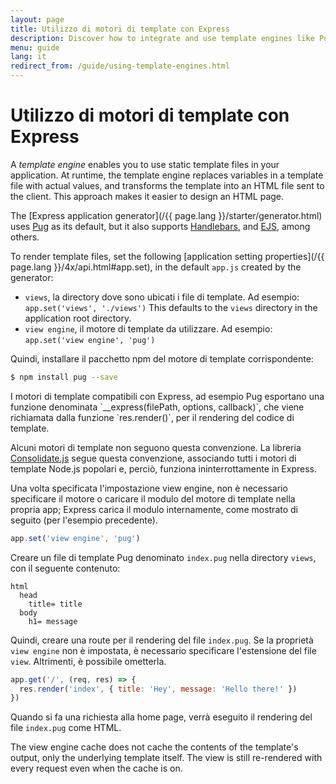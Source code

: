 ```yaml
---
layout: page
title: Utilizzo di motori di template con Express
description: Discover how to integrate and use template engines like Pug, Handlebars, and EJS with Express.js to render dynamic HTML pages efficiently.
menu: guide
lang: it
redirect_from: /guide/using-template-engines.html
---
```


# Utilizzo di motori di template con Express

A _template engine_ enables you to use static template files in your application. At runtime, the template engine replaces
variables in a template file with actual values, and transforms the template into an HTML file sent to the client.
This approach makes it easier to design an HTML page.

The [Express application generator](/{{ page.lang }}/starter/generator.html) uses [Pug](https://pugjs.org/api/getting-started.html) as its default, but it also supports [Handlebars](https://www.npmjs.com/package/handlebars), and [EJS](https://www.npmjs.com/package/ejs), among others.

To render template files, set the following [application setting properties](/{{ page.lang }}/4x/api.html#app.set), in the default `app.js` created by the generator:

- `views`, la directory dove sono ubicati i file di template. Ad esempio: `app.set('views', './views')`
  This defaults to the `views` directory in the application root directory.
- `view engine`, il motore di template da utilizzare. Ad esempio: `app.set('view engine', 'pug')`

Quindi, installare il pacchetto npm del motore di template corrispondente:

```bash
$ npm install pug --save
```

<div class="doc-box doc-notice" markdown="1">
I motori di template compatibili con Express, ad esempio Pug esportano una funzione denominata `__express(filePath, options, callback)`, che viene richiamata dalla funzione `res.render()`, per il rendering del codice di template.

Alcuni motori di template non seguono questa convenzione. La libreria [Consolidate.js](https://www.npmjs.org/package/consolidate) segue questa convenzione, associando tutti i motori di template Node.js popolari e, perciò, funziona ininterrottamente in Express.

</div>

Una volta specificata l'impostazione view engine, non è necessario specificare il motore o caricare il modulo del motore di template nella propria app; Express carica il modulo internamente, come mostrato di seguito (per l'esempio precedente).

```js
app.set('view engine', 'pug')
```

Creare un file di template Pug denominato `index.pug` nella directory `views`, con il seguente contenuto:

```pug
html
  head
    title= title
  body
    h1= message
```

Quindi, creare una route per il rendering del file `index.pug`. Se la proprietà `view engine` non è impostata, è necessario specificare l'estensione del file `view`. Altrimenti, è possibile ometterla.

```js
app.get('/', (req, res) => {
  res.render('index', { title: 'Hey', message: 'Hello there!' })
})
```

Quando si fa una richiesta alla home page, verrà eseguito il rendering del file `index.pug` come HTML.

The view engine cache does not cache the contents of the template's output, only the underlying template itself. The view is still re-rendered with every request even when the cache is on.
